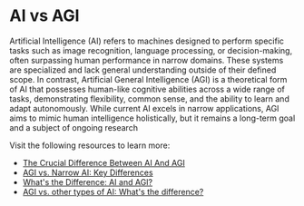 # AI vs AGI

Artificial Intelligence (AI) refers to machines designed to perform specific tasks such as image recognition, language processing, or decision-making, often surpassing human performance in narrow domains. These systems are specialized and lack general understanding outside of their defined scope. In contrast, Artificial General Intelligence (AGI) is a theoretical form of AI that possesses human-like cognitive abilities across a wide range of tasks, demonstrating flexibility, common sense, and the ability to learn and adapt autonomously. While current AI excels in narrow applications, AGI aims to mimic human intelligence holistically, but it remains a long-term goal and a subject of ongoing research

Visit the following resources to learn more:

- [The Crucial Difference Between AI And AGI](https://forbes.com/sites/bernardmarr/2024/05/20/the-crucial-difference-between-ai-and-agi/)
- [AGI vs. Narrow AI: Key Differences](https://blog.obiex.finance/agi-vs-narrow-ai-key-differences/)
- [What's the Difference: AI and AGI?](https://www.youtube.com/watch?v=Q0D37WWpvrs)
- [AGI vs. other types of AI: What's the difference?](https://toloka.ai/blog/agi-vs-other-ai/)
